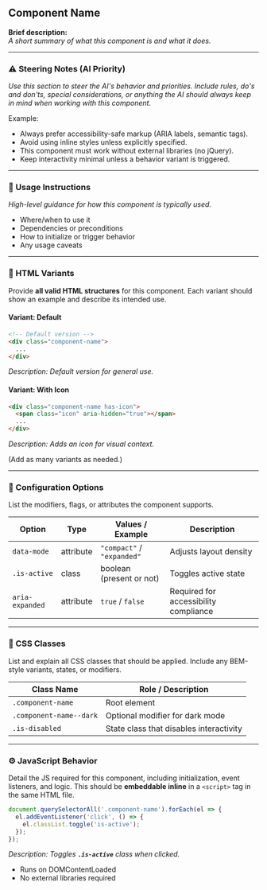## Component Name

**Brief description:**\
*A short summary of what this component is and what it does.*

---

### ⚠️ Steering Notes (AI Priority)

*Use this section to steer the AI's behavior and priorities. Include rules, do's and don'ts, special considerations, or anything the AI should always keep in mind when working with this component.*

Example:

- Always prefer accessibility-safe markup (ARIA labels, semantic tags).
- Avoid using inline styles unless explicitly specified.
- This component must work without external libraries (no jQuery).
- Keep interactivity minimal unless a behavior variant is triggered.

---

### 🏦 Usage Instructions

*High-level guidance for how this component is typically used.*

- Where/when to use it
- Dependencies or preconditions
- How to initialize or trigger behavior
- Any usage caveats

---

### 🧱 HTML Variants

Provide **all valid HTML structures** for this component. Each variant should show an example and describe its intended use.

#### Variant: Default

```html
<!-- Default version -->
<div class="component-name">
  ...
</div>
```

*Description: Default version for general use.*

#### Variant: With Icon

```html
<div class="component-name has-icon">
  <span class="icon" aria-hidden="true"></span>
  ...
</div>
```

*Description: Adds an icon for visual context.*

(Add as many variants as needed.)

---

### 🎯 Configuration Options

List the modifiers, flags, or attributes the component supports.

| Option          | Type      | Values / Example           | Description                           |
| --------------- | --------- | -------------------------- | ------------------------------------- |
| `data-mode`     | attribute | `"compact"` / `"expanded"` | Adjusts layout density                |
| `.is-active`    | class     | boolean (present or not)   | Toggles active state                  |
| `aria-expanded` | attribute | `true` / `false`           | Required for accessibility compliance |

---

### 🎨 CSS Classes

List and explain all CSS classes that should be applied. Include any BEM-style variants, states, or modifiers.

| Class Name              | Role / Description                      |
| ----------------------- | --------------------------------------- |
| `.component-name`       | Root element                            |
| `.component-name--dark` | Optional modifier for dark mode         |
| `.is-disabled`          | State class that disables interactivity |

---

### ⚙️ JavaScript Behavior

Detail the JS required for this component, including initialization, event listeners, and logic. This should be **embeddable inline** in a `<script>` tag in the same HTML file.

```js
document.querySelectorAll('.component-name').forEach(el => {
  el.addEventListener('click', () => {
    el.classList.toggle('is-active');
  });
});
```

*Description: Toggles **`.is-active`** class when clicked.*

- Runs on DOMContentLoaded
- No external libraries required

